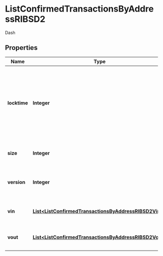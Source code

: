 

# ListConfirmedTransactionsByAddressRIBSD2

Dash

## Properties

Name | Type | Description | Notes
------------ | ------------- | ------------- | -------------
**locktime** | **Integer** | Represents the locktime on the transaction on the specific blockchain, i.e. the blockheight at which the transaction is valid. | 
**size** | **Integer** | Represents the total size of this transaction. | 
**version** | **Integer** | Represents the transaction&#39;s version number. | 
**vin** | [**List&lt;ListConfirmedTransactionsByAddressRIBSD2Vin&gt;**](ListConfirmedTransactionsByAddressRIBSD2Vin.md) | Represents the transaction inputs. | 
**vout** | [**List&lt;ListConfirmedTransactionsByAddressRIBSD2Vout&gt;**](ListConfirmedTransactionsByAddressRIBSD2Vout.md) | Represents the transaction outputs. | 



